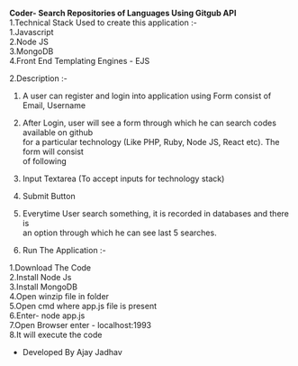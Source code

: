 <b>Coder- Search Repositories of Languages Using Gitgub API</b><br/>
 1.Technical Stack Used to create this application :- <br/>
1.Javascript  <br/>
2.Node JS  <br/> 
3.MongoDB  <br/>
4.Front End Templating Engines - EJS <br/>
 
 2.Description :- <br/>
 
1. A user can register and login into application using Form consist of Email, Username <br/>
2. After Login, user will see a form through which he can search codes available on github <br/>
for a particular technology (Like PHP, Ruby, Node JS, React etc). The form will consist <br/>
of following <br/>
3. Input Textarea (To accept inputs for technology stack) <br/>
4. Submit Button <br/>
5. Everytime User search something, it is recorded in databases and there is <br/>
an option through which he can see last 5 searches.<br/>

 3. Run The Application :- <br/>

1.Download The Code <br/>
2.Install Node Js <br/>
3.Install MongoDB <br/>
4.Open winzip file in folder <br/>
5.Open cmd where app.js file is present <br/>
6.Enter- node app.js <br/>
7.Open Browser enter - localhost:1993  <br/>
8.It will execute the code <br/>

- Developed By Ajay Jadhav
